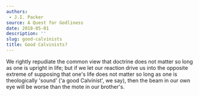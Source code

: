 ```yaml
---
authors:
 - J.I. Packer
source: A Quest for Godliness
date: 2018-05-01
description: ''
slug: good-calvinists
title: Good Calvinists?
---
```

We rightly repudiate the common view that doctrine does not matter so long as one is upright in life; but if we let our reaction drive us into the opposite extreme of supposing that one's life does not matter so long as one is theologically 'sound' ('a good Calvinist', we say), then the beam in our own eye will be worse than the mote in our brother's.
